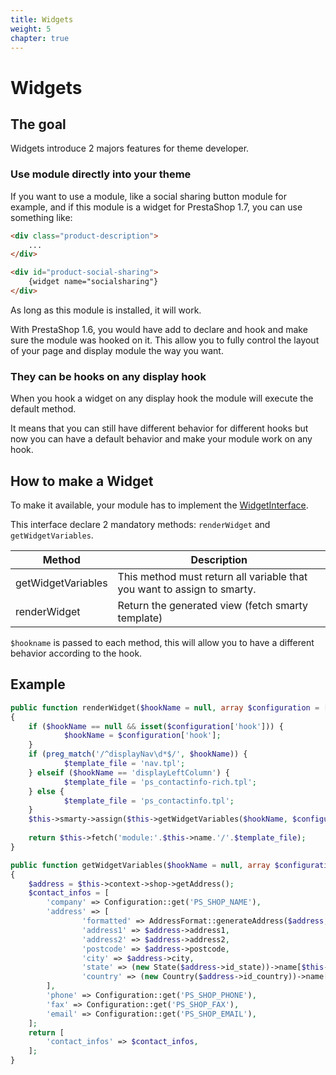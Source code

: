 ```yaml
---
title: Widgets
weight: 5
chapter: true
---
```


Widgets
=======

The goal
--------

Widgets introduce 2 majors features for theme developer.

### Use module directly into your theme

If you want to use a module, like a social sharing button module for example, and if this module is a widget for PrestaShop 1.7, you can use something like:

```html
<div class="product-description">
    ...
</div>

<div id="product-social-sharing">
    {widget name="socialsharing"}
</div>
```

As long as this module is installed, it will work.

With PrestaShop 1.6, you would have add to declare and hook and make sure the module was hooked on it.
This allow you to fully control the layout of your page and display module the way you want.

### They can be hooks on any display hook

When you hook a widget on any display hook the module will execute the default method.

It means that you can still have different behavior for different hooks but now you can have a default behavior and make your module work on any hook.

How to make a Widget
--------------------

To make it available, your module has to implement the [WidgetInterface](https://github.com/PrestaShop/PrestaShop/blob/develop/src/Core/Module/WidgetInterface.php).

This interface declare 2 mandatory methods: `renderWidget` and `getWidgetVariables`.

  Method               | Description
  -------------------- |-------------------------------------------------------------------------
  getWidgetVariables   | This method must return all variable that you want to assign to smarty.
  renderWidget         | Return the generated view (fetch smarty template)

`$hookname` is passed to each method, this will allow you to have a different behavior according to the hook.

Example
-------

```php
public function renderWidget($hookName = null, array $configuration = [])
{
    if ($hookName == null && isset($configuration['hook'])) {
            $hookName = $configuration['hook'];
    }
    if (preg_match('/^displayNav\d*$/', $hookName)) {
            $template_file = 'nav.tpl';
    } elseif ($hookName == 'displayLeftColumn') {
            $template_file = 'ps_contactinfo-rich.tpl';
    } else {
            $template_file = 'ps_contactinfo.tpl';
    }
    $this->smarty->assign($this->getWidgetVariables($hookName, $configuration));
    
    return $this->fetch('module:'.$this->name.'/'.$template_file);
}

public function getWidgetVariables($hookName = null, array $configuration = [])
{
    $address = $this->context->shop->getAddress();
    $contact_infos = [
        'company' => Configuration::get('PS_SHOP_NAME'),
        'address' => [
                'formatted' => AddressFormat::generateAddress($address, array(), '<br />'),
                'address1' => $address->address1,
                'address2' => $address->address2,
                'postcode' => $address->postcode,
                'city' => $address->city,
                'state' => (new State($address->id_state))->name[$this->context->language->id],
                'country' => (new Country($address->id_country))->name[$this->context->language->id],
        ],
        'phone' => Configuration::get('PS_SHOP_PHONE'),
        'fax' => Configuration::get('PS_SHOP_FAX'),
        'email' => Configuration::get('PS_SHOP_EMAIL'),
    ];
    return [
        'contact_infos' => $contact_infos,
    ];
}
```
